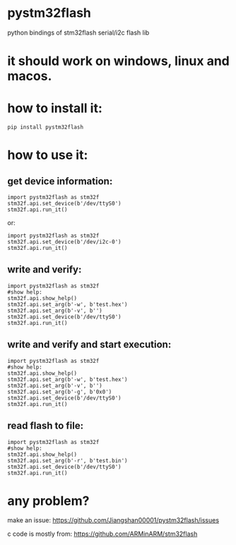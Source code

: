 # pystm32flash
python bindings of stm32flash serial/i2c flash lib



# it should work on windows, linux and macos.

# how to install it:
```
pip install pystm32flash
```



# how to use it:

## get device information:

```
import pystm32flash as stm32f
stm32f.api.set_device(b'/dev/ttyS0')
stm32f.api.run_it()

```
or:
```
import pystm32flash as stm32f
stm32f.api.set_device(b'/dev/i2c-0')
stm32f.api.run_it()
```

## write and verify:
```
import pystm32flash as stm32f
#show help:
stm32f.api.show_help()
stm32f.api.set_arg(b'-w', b'test.hex')
stm32f.api.set_arg(b'-v', b'')
stm32f.api.set_device(b'/dev/ttyS0')
stm32f.api.run_it()
```


## write and verify and start execution:
```
import pystm32flash as stm32f
#show help:
stm32f.api.show_help()
stm32f.api.set_arg(b'-w', b'test.hex')
stm32f.api.set_arg(b'-v', b'')
stm32f.api.set_arg(b'-g', b'0x0')
stm32f.api.set_device(b'/dev/ttyS0')
stm32f.api.run_it()
```


## read flash to file:
```
import pystm32flash as stm32f
#show help:
stm32f.api.show_help()
stm32f.api.set_arg(b'-r', b'test.bin')
stm32f.api.set_device(b'/dev/ttyS0')
stm32f.api.run_it()
```


# any problem?

make an issue:
https://github.com/Jiangshan00001/pystm32flash/issues




c code is mostly from:
https://github.com/ARMinARM/stm32flash